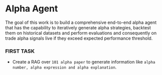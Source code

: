 # Alpha Agent

The goal of this work is to build a comprehensive end-to-end alpha agent that has the capability to iteratively generate alpha strategies, backtest them on historical datasets and perform evaluations and consequently on trade alpha signals live if they exceed expected performance threshold.

### FIRST TASK

- Create a RAG over `101 alpha paper` to generate information like `alpha number, alpha expression and alpha explanation`.
